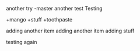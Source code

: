 another try -master
another test
Testing

+mango
+stuff
+toothpaste

adding another item
adding another item
adding stuff

testing again